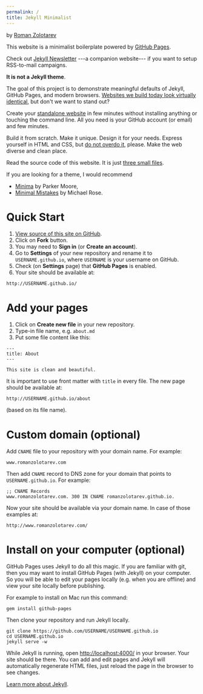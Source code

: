 ```yaml
---
permalink: /
title: Jekyll Minimalist
---
```

by [Roman Zolotarev](https://www.romanzolotarev.com/)

This website is a minimalist boilerplate powered by [GitHub Pages][pages].

Check out [Jekyll Newsletter](https://www.romanzolotarev.com/jekyll-newsletter/)
---a companion website--- if you want to setup RSS-to-mail campaigns.

**It is not a Jekyll theme**. 

The goal of this project is to demonstrate meaningful defaults of Jekyll,
GitHub Pages, and modern browsers. [Websites we build today look virtually
identical][jongold], but don't we want to stand out?

Create your [standalone website](https://www.romanzolotarev.com/standalone/) in
few minutes without installing anything or touching the command line. All you
need is your GitHub account (or email) and few minutes.

Build it from scratch. Make it unique. Design it for your needs. Express
yourself in HTML and CSS, but [do not overdo it][oatmeal], please. Make the web
diverse and clean place.

Read the source code of this website. It is just [three small files][source].

If you are looking for a theme, I would recommend

- [Minima](https://github.com/jekyll/minima) by Parker Moore, 
- [Minimal Mistakes](https://mmistakes.github.io/minimal-mistakes) by Michael Rose.

# Quick Start

1. [View source of this site on GitHub][source].
1. Click on **Fork** button.
1. You may need to **Sign in** (or **Create an account**).
1. Go to **Settings** of your new repository and rename it to
   `USERNAME.github.io`, where `USERNAME` is your username on GitHub.
1. Check (on **Settings** page) that **GitHub Pages** is enabled.
1. Your site should be available at:

```
http://USERNAME.github.io/
```

# Add your pages

1. Click on **Create new file** in your new repository.
1. Type-in file name, e.g. `about.md`
1. Put some file content like this:

```
---
title: About
---

This site is clean and beautiful.
```

It is important to use front matter with `title` in every file. The new page
should be available at:

```
http://USERNAME.github.io/about
```

(based on its file name).

# Custom domain (optional)

Add `CNAME` file to your repository with your domain name. For example:

```
www.romanzolotarev.com
```

Then add `CNAME` record to DNS zone for your domain that points to
`USERNAME.github.io`. For example:

```
;; CNAME Records
www.romanzolotarev.com. 300 IN CNAME romanzolotarev.github.io.
```

Now your site should be available via your domain name. In case of those examples at:

```
http://www.romanzolotarev.com/
```

# Install on your computer (optional)

GitHub Pages uses Jekyll to do all this magic. If you are familiar with git,
then you may want to install GitHub Pages (with Jekyll) on your computer. So
you will be able to edit your pages locally (e.g. when you are offline) and
view your site locally before publishing.

For example to install on Mac run this command:

```
gem install github-pages
```

Then clone your repository and run Jekyll locally.

```
git clone https://github.com/USERNAME/USERNAME.github.io
cd USERNAME.github.io
jekyll serve -w
```

While Jekyll is running, open <http://localhost:4000/> in your browser. Your
site should be there. You can add and edit pages and Jekyll will automatically
regenerate HTML files, just reload the page in the browser to see changes.

[Learn more about Jekyll][jekyll].

[jekyll]: https://jekyllrb.com/docs/home/
[jongold]: https://mobile.twitter.com/jongold/status/694591217523363840
[md]: https://guides.github.com/features/mastering-markdown/
[pages]: https://pages.github.com/
[source]: https://github.com/romanzolotarev/jekyll-minimalist
[oatmeal]: http://theoatmeal.com/comics/design_hell
